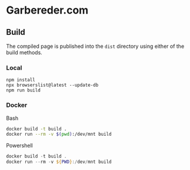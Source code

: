# Garbereder.com

## Build
The compiled page is published into the `dist` directory using either of the build methods.
### Local
```
npm install
npx browserslist@latest --update-db
npm run build
```

### Docker

Bash
```Bash
docker build -t build .
docker run --rm -v $(pwd):/dev/mnt build
```
Powershell
```Powershell
docker build -t build .
docker run --rm -v ${PWD}:/dev/mnt build
```